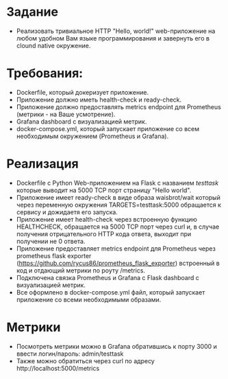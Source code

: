# Задание
 - Реализовать тривиальное HTTP "Hello, world!" web-приложение на любом удобном Вам языке программирования и завернуть его в clound native окружение.

# Требования:
 - Dockerfile, который докеризует приложение.
 - Приложение должно иметь health-check и ready-check.
 - Приложение должно предоставлять metrics endpoint для Prometheus (метрики - на Ваше усмотрение).
 - Grafana dashboard с визуализацией метрик.
 - docker-compose.yml, который запускает приложение со всем необходимым окружением (Prometheus и Grafana).

# Реализация 
 - Dockerfile c Python Web-приложением на Flask с названием *testtask* которые выводит на 5000 TCP порт страницу "Hello world".
 - Приложение имеет ready-check в виде образа waisbrot/wait который через переменную окружения TARGETS=testtask:5000 обращается к сервису и дожидаетя его запуска.
 - Приложение имеет health-check через встроенную функцию HEALTHCHECK, обращается на 5000 TCP порт через curl и, в случае получения отрицательного HTTP кода ответа, выходит при получении не 0 
ответа.
 - Приложение предоставляет metrics endpoint для Prometheus через prometheus flask exporter (https://github.com/rycus86/prometheus_flask_exporter) встроенный в код и отдающий метрики по роуту 
/metrics.
 - Подключена связка Prometheus и Grafana с Flask dashboard с визуализацией метрик.
 - Все оформлено в docker-compose.yml файл, который запускает приложение со всеми необходимыми образами.

# Метрики
 - Посмотреть метрики можно в Grafana обратившись к порту 3000 и ввести логин/пароль: admin/testtask  
 - Также можно обратиться через curl по адресу http://localhost:5000/metrics  
  
